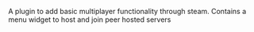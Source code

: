 A plugin to add basic multiplayer functionality through steam.
Contains a menu widget to host and join peer hosted servers
